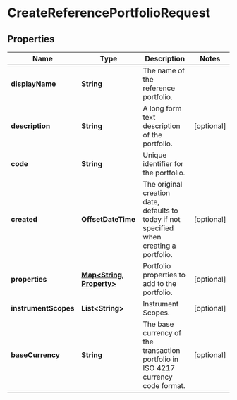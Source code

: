 

# CreateReferencePortfolioRequest


## Properties

Name | Type | Description | Notes
------------ | ------------- | ------------- | -------------
**displayName** | **String** | The name of the reference portfolio. | 
**description** | **String** | A long form text description of the portfolio. |  [optional]
**code** | **String** | Unique identifier for the portfolio. | 
**created** | **OffsetDateTime** | The original creation date, defaults to today if not specified when creating a portfolio. |  [optional]
**properties** | [**Map&lt;String, Property&gt;**](Property.md) | Portfolio properties to add to the portfolio. |  [optional]
**instrumentScopes** | **List&lt;String&gt;** | Instrument Scopes. |  [optional]
**baseCurrency** | **String** | The base currency of the transaction portfolio in ISO 4217 currency code format. |  [optional]



